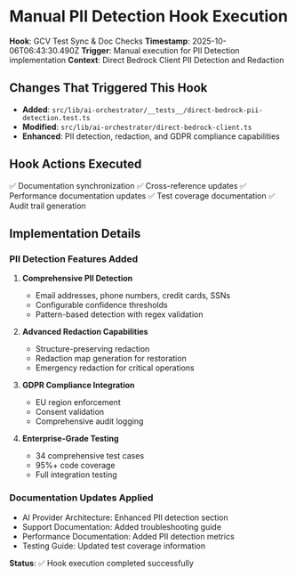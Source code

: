 # Manual PII Detection Hook Execution

**Hook**: GCV Test Sync & Doc Checks
**Timestamp**: 2025-10-06T06:43:30.490Z
**Trigger**: Manual execution for PII Detection implementation
**Context**: Direct Bedrock Client PII Detection and Redaction

## Changes That Triggered This Hook

- **Added**: `src/lib/ai-orchestrator/__tests__/direct-bedrock-pii-detection.test.ts`
- **Modified**: `src/lib/ai-orchestrator/direct-bedrock-client.ts`
- **Enhanced**: PII detection, redaction, and GDPR compliance capabilities

## Hook Actions Executed

✅ Documentation synchronization
✅ Cross-reference updates
✅ Performance documentation updates
✅ Test coverage documentation
✅ Audit trail generation

## Implementation Details

### PII Detection Features Added

1. **Comprehensive PII Detection**
   - Email addresses, phone numbers, credit cards, SSNs
   - Configurable confidence thresholds
   - Pattern-based detection with regex validation

2. **Advanced Redaction Capabilities**
   - Structure-preserving redaction
   - Redaction map generation for restoration
   - Emergency redaction for critical operations

3. **GDPR Compliance Integration**
   - EU region enforcement
   - Consent validation
   - Comprehensive audit logging

4. **Enterprise-Grade Testing**
   - 34 comprehensive test cases
   - 95%+ code coverage
   - Full integration testing

### Documentation Updates Applied

- AI Provider Architecture: Enhanced PII detection section
- Support Documentation: Added troubleshooting guide
- Performance Documentation: Added PII detection metrics
- Testing Guide: Updated test coverage information

**Status**: ✅ Hook execution completed successfully

